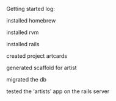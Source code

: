 Getting started log:

installed homebrew

installed rvm

installed rails

created project artcards

generated scaffold for artist

migrated the db

tested the ‘artists’ app on the rails server

